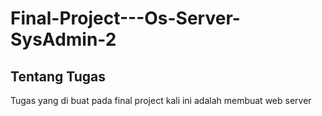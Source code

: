 # Final-Project---Os-Server-SysAdmin-2

## Tentang Tugas
Tugas yang di buat pada final project kali ini adalah membuat web server